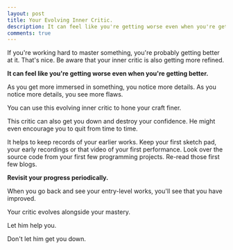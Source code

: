 ```yaml
---
layout: post
title: Your Evolving Inner Critic.
description: It can feel like you're getting worse even when you're getting better. 
comments: true
---
```

If you're working hard to master something, you're probably getting better at it.  That's nice.  Be aware that your inner critic is also getting more refined.

**It can feel like you're getting worse even when you're getting better.**

As you get more immersed in something, you notice more details. As you notice more details, you see more flaws. 

You can use this evolving inner critic to hone your craft finer.

This critic can also get you down and destroy your confidence. He might even encourage you to quit from time to time.

It helps to keep records of your earlier works.  Keep your first sketch pad, your early recordings or that video of your first performance.  Look over the source code from your first few programming projects.  Re-read those first few blogs.

**Revisit your progress periodically.**

When you go back and see your entry-level works, you'll see that you have improved.

Your critic evolves alongside your mastery.

Let him help you.

Don't let him get you down.

